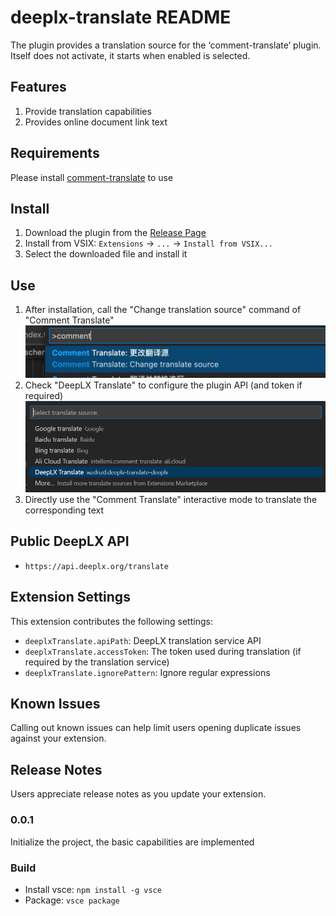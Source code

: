 # deeplx-translate README

The plugin provides a translation source for the ‘comment-translate’ plugin. Itself does not activate, it starts when enabled is selected.

## Features

1. Provide translation capabilities
2. Provides online document link text

## Requirements

Please install [comment-translate](https://github.com/intellism/vscode-comment-translate) to use

## Install
1. Download the plugin from the [Release Page](https://github.com/wzdnzd/deeplx-translate/releases)
2. Install from VSIX: `Extensions` -> `...` -> `Install from VSIX...`
3. Select the downloaded file and install it

## Use
1. After installation, call the "Change translation source" command of "Comment Translate"
    ![change](./image/change.png)
2. Check "DeepLX Translate" to configure the plugin API (and token if required)
    ![select](./image/select.png)
3. Directly use the "Comment Translate" interactive mode to translate the corresponding text

## Public DeepLX API
+ `https://api.deeplx.org/translate`

## Extension Settings

This extension contributes the following settings:

* `deeplxTranslate.apiPath`: DeepLX translation service API
* `deeplxTranslate.accessToken`: The token used during translation (if required by the translation service)
* `deeplxTranslate.ignorePattern`: Ignore regular expressions

## Known Issues

Calling out known issues can help limit users opening duplicate issues against your extension.

## Release Notes

Users appreciate release notes as you update your extension.

### 0.0.1

Initialize the project, the basic capabilities are implemented


### Build
+ Install vsce: `npm install -g vsce`
+ Package: `vsce package`
